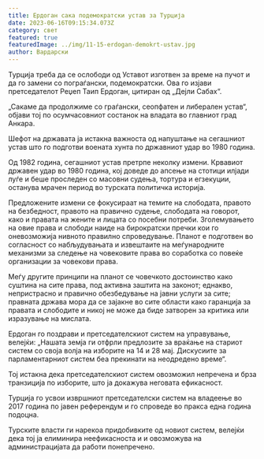 ```yaml
---
title: Ердоган сака подемократски устав за Турција
date: 2023-06-16T09:15:34.073Z
category: свет
featured: true
featuredImage: ../img/11-15-erdogan-demokrt-ustav.jpg
author: Вардарски
---
```

Турција треба да се ослободи од Уставот изготвен за време на пучот и да го замени со пограѓански, подемократски. Ова го изјави претседателот Реџеп Таип Ердоган, цитиран од „Дејли Сабах“.

„Сакаме да продолжиме со граѓански, сеопфатен и либерален устав“, објави тој по осумчасовниот состанок на владата во главниот град Анкара.

Шефот на државата ја истакна важноста од напуштање на сегашниот устав што го подготви воената хунта по државниот удар во 1980 година.

Од 1982 година, сегашниот устав претрпе неколку измени. Крвавиот државен удар во 1980 година, кој доведе до апсење на стотици илјади луѓе и беше проследен со масовни судења, тортура и егзекуции, останува мрачен период во турската политичка историја.

Предложените измени се фокусираат на темите на слободата, правото на безбедност, правото на правично судење, слободата на говорот, како и правата на жените и лицата со посебни потреби. Зголемувањето на овие права и слободи наиде на бирократски пречки кои го оневозможија нивното правилно спроведување. Планот е подготвен во согласност со набљудувањата и извештаите на меѓународните механизми за следење на човековите права во соработка со повеќе организации за човекови права.

Меѓу другите принципи на планот се човечкото достоинство како суштина на сите права, под активна заштита на законот; еднакво, непристрасно и правично обезбедување на јавни услуги за сите; правната држава мора да се зајакне во сите области како гаранција за правата и слободите и никој не може да биде затворен за критика или изразување на мислата.

Ердоган го поздрави и претседателскиот систем на управување, велејќи: „Нашата земја ги отфрли предлозите за враќање на стариот систем со своја волја на изборите на 14 и 28 мај. Дискусиите за парламентарниот систем беа прекинати на неодредено време“.

Тој истакна дека претседателскиот систем овозможил непречена и брза транзиција по изборите, што ја докажува неговата ефикасност.

Турција го усвои извршниот претседателски систем на владеење во 2017 година по јавен референдум и го спроведе во пракса една година подоцна.

Турските власти ги нарекоа придобивките од новиот систем, велејќи дека тој ја елиминира неефикасноста и и овозможува на администрацијата да работи понепречено.